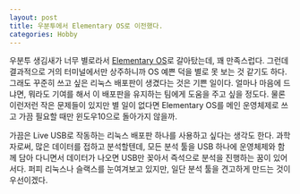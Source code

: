```yaml
---
layout: post
title: 우분투에서 Elementary OS로 이전했다.
categories: Hobby
---
```


우분투 생김새가 너무 별로라서 [Elementary OS](https://elementary.io/)로 갈아탔는데, 꽤 만족스럽다.
그런데 결과적으로 거의 터미널에서만 상주하니까 OS 예쁜 덕을 별로 못 보는 것
같기도 하다. 그래도 꾸준히 쓰고 싶은 리눅스 배포판이 생겼다는 것은 기쁜 일이다.
얼마나 마음에 드냐면, 뭐라도 기여를 해서 이 배포판을 유지하는 팀에게 도움을
주고 싶을 정도다. 물론 이런저런 작은 문제들이 있지만 별 일이 없다면 Elementary
OS를 메인 운영체제로 쓰고 가끔 필요할 때만 윈도우10으로 돌아가지 않을까.

가끔은 Live USB로 작동하는 리눅스 배포판 하나를 사용하고 싶다는 생각도 한다.
과학자로써, 많은 데이터를 접하고 분석할텐데, 모든 분석 툴을 USB 하나에
운영체제와 함께 담아 다니면서 데이터가 나오면 USB만 꽂아서 즉석으로 분석을
진행하는 꿈이 있어서다. 퍼피 리눅스나 슬랙스를 눈여겨보고 있지만, 일단 분석
툴을 견고하게 만드는 것이 우선이겠다.
